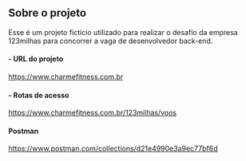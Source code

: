 ## Sobre o projeto

Esse é um projeto fictício utilizado para realizar o desafio da empresa <br/> 
123milhas para concorrer a vaga de desenvolvedor back-end.

#### - URL do projeto
https://www.charmefitness.com.br


#### - Rotas de acesso
https://www.charmefitness.com.br/123milhas/voos

#### Postman
https://www.postman.com/collections/d21e4990e3a9ec77bf6d

